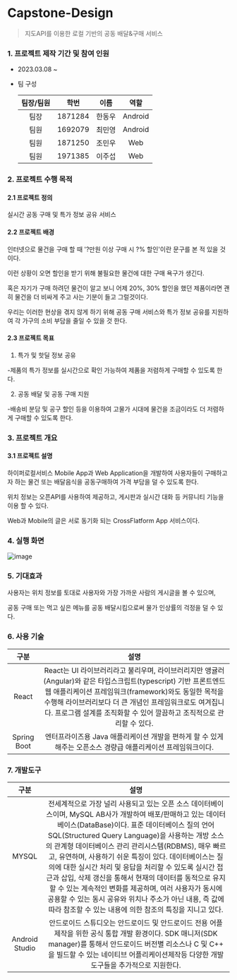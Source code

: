 # Capstone-Design
> 지도API를 이용한 로컬 기반의 공동 배달&구매 서비스

### 1. 프로젝트 제작 기간 및 참여 인원

* 2023.03.08 ~ 
* 팀 구성

  | 팀장/팀원 | 학번 |  이름  |            역할             |
  | :-------:| :-------: | :----: | :-------------------------: |
  |   팀장    | 1871284 | 한동우 | Android |
  |   팀원    | 1692079 | 최민영 | Android |
  |   팀원    | 1871250 | 조민우 | Web |
  |   팀원    | 1971385 | 이주섭 | Web |
  
### 2. 프로젝트 수행 목적
#### 2.1 프로젝트 정의
 실시간 공동 구매 및 특가 정보 공유 서비스
#### 2.2 프로젝트 배경
 인터넷으로 물건을 구매 할 때 '?만원 이상 구매 시 ?% 할인'이란 문구를 본 적 있을 것이다. 

이런 상황이 오면 할인을 받기 위해 불필요한 물건에 대한 구매 욕구가 생긴다. 

혹은 자기가 구매 하려던 물건이 알고 보니 어제 20%, 30% 할인을 했던 제품이라면 괜히 물건을 더 비싸게 주고 사는 기분이 들고 그럴것이다.

우리는 이러한 현상을 겪지 않게 하기 위해 공동 구매 서비스와 특가 정보 공유를 지원하여 각 가구의 소비 부담을 줄일 수 있을 것 한다.
#### 2.3 프로젝트 목표
1. 특가 및 핫딜 정보 공유

-제품의 특가 정보를 실시간으로 확인 가능하여 제품을 저렴하게 구매할 수 있도록 한다.

2. 공동 배달 및 공동 구매 지원

-배송비 분담 및 공구 할인 등을 이용하여 고물가 시대에 물건을 조금이라도 더 저렴하게 구매할 수 있도록 한다.
### 3. 프로젝트 개요
#### 3.1 프로젝트 설명
하이퍼로컬서비스 Mobile App과 Web Application을 개발하여 사용자들이 구매하고자 하는 물건 또는 배달음식을 공동구매하여 가격 부담을 덜 수 있도록 한다.

위치 정보는 오픈API를 사용하여 제공하고, 게시판과 실시간 대화 등 커뮤니티 기능을 이용 할 수 있다.

Web과 Mobile의 글은 서로 동기화 되는 CrossFlatform App 서비스이다.
### 4. 실행 화면
![image](https://github.com/Janggohang/mbCapstone/assets/117136456/a152dd82-42f0-4feb-bd15-08e9a076f01b)
### 5. 기대효과
사용자는 위치 정보를 토대로 사용자와 가장 가까운 사람의 게시글을 볼 수 있으며, 

공동 구매 또는 먹고 싶은 메뉴를 공동 배달시킴으로써 물가 인상률의 걱정을 덜 수 있다.
### 6. 사용 기술
  | 구분 | 설명 |
  | :-------:| :-------: |
  |   React    | React는 UI 라이브러리라고 불리우며, 라이브러리지만 앵귤러(Angular)와 같은 타입스크립트(typescript) 기반 프론트엔드 웹 애플리케이션 프레임워크(framework)와도 동일한 목적을 수행해 라이브러리보다 더 큰 개념인 프레임워크로도 여겨집니다. 프로그램 설계를 조직화할 수 있어 깔끔하고 조직적으로 관리할 수 있다. |
  |   Spring Boot    | 엔터프라이즈용 Java 애플리케이션 개발을 편하게 할 수 있게 해주는 오픈소스 경량급 애플리케이션 프레임워크이다. |

### 7. 개발도구
  | 구분 | 설명 |
  | :-------:| :-------: |
  |   MYSQL    | 전세계적으로 가장 널리 사용되고 있는 오픈 소스 데이터베이스이며, MySQL AB사가 개발하여 배포/판매하고 있는 데이터베이스(DataBase)이다. 표준 데이터베이스 질의 언어 SQL(Structured Query Language)을 사용하는 개방 소스의 관계형 데이터베이스 관리 관리시스템(RDBMS), 매우 빠르고, 유연하며, 사용하기 쉬운 특징이 있다. 데이터베이스는 질의에 대한 실시간 처리 및 응답을 처리할 수 있도록 실시간 접근과 삽입, 삭제 갱신을 통해서 현재의 데이터를 동적으로 유지할 수 있는 계속적인 변화를 제공하며, 여러 사용자가 동시에 공용할 수 있는 동시 공유와 위치나 주소가 아닌 내용, 즉 값에 따라 참조할 수 있는 내용에 의한 참조의 특징을 지니고 있다. |
  |   Android Studio    | 안드로이드 스튜디오는 안드로이드 및 안드로이드 전용 어플 제작을 위한 공식 통합 개발 환경이다. SDK 매니저(SDK manager)를 통해서 안드로이드 버전별 리소스나 C 및 C++ 을 빌드할 수 있는 네이티브 어플리케이션제작등 다양한 개발도구들을 추가적으로 지원한다.|

